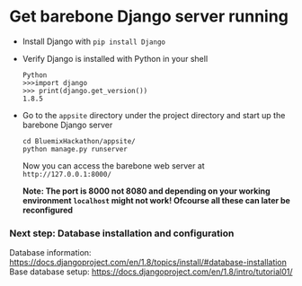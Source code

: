 # Get barebone Django server running

* Install Django with ``pip install Django``
* Verify Django is installed with Python in your shell
  ```
  Python
  >>>import django
  >>> print(django.get_version())
  1.8.5
  ```
* Go to the ``appsite`` directory under the project directory and start up the barebone Django server
  ```
  cd BluemixHackathon/appsite/
  python manage.py runserver
  ```
  Now you can access the barebone web server at ``http://127.0.0.1:8000/``
  
  **Note: The port is 8000 not 8080 and depending on your working environment ``localhost`` might not work! Ofcourse all these can later be reconfigured**

### Next step: Database installation and configuration
Database information: https://docs.djangoproject.com/en/1.8/topics/install/#database-installation
Base database setup: https://docs.djangoproject.com/en/1.8/intro/tutorial01/ 